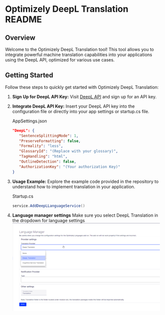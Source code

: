 
# Optimizely DeepL Translation README

## Overview
Welcome to the Optimizely DeepL Translation tool! This tool allows you to integrate powerful machine translation capabilities into your applications using the DeepL API, optimized for various use cases.

## Getting Started

Follow these steps to quickly get started with Optimizely DeepL Translation:

 1. **Sign Up for DeepL API Key:**
		 Visit [DeepL API](https://www.deepl.com/en/docs-api) and sign up for an API key.
 2. **Integrate DeepL API Key:**
	 Insert your DeepL API key into the configuration file or directly into your app settings or startup.cs file.
     
     AppSettings.json
     ```json
	 "DeepL": { 
        "SentenceSplittingMode": 1,
        "PreserveFormatting": false, 
        "Formality": "less",
        "GlossaryId": "(Replace with your glossary)", 
        "TagHandling": "html", 
        "OutlineDetection": false, 
        "AuthorizationKey": "(Your authorization Key)"
    }
    ```
 3. **Usage Example:**
	 Explore the example code provided in the repository to understand how to implement translation in your application.
     
	Startup.cs
     ```csharp
	service.AddDeepLLanguageService()
    ```
 4. **Language manager settings**
    Make sure you select DeepL Translation in the dropdown for language settings 
    ![](assets/language-manager-settings.png)